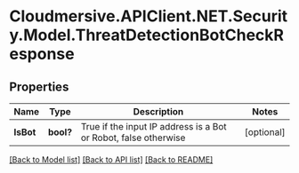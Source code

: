 # Cloudmersive.APIClient.NET.Security.Model.ThreatDetectionBotCheckResponse
## Properties

Name | Type | Description | Notes
------------ | ------------- | ------------- | -------------
**IsBot** | **bool?** | True if the input IP address is a Bot or Robot, false otherwise | [optional] 

[[Back to Model list]](../README.md#documentation-for-models) [[Back to API list]](../README.md#documentation-for-api-endpoints) [[Back to README]](../README.md)

